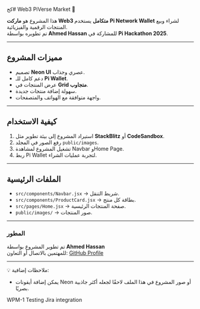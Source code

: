 كح# Web3 PiVerse Market 🌌

هذا المشروع هو **ماركت Web3 متكامل** يستخدم **Pi Network Wallet** لشراء وبيع المنتجات الرقمية والفيزيائية.  
تم تطويره بواسطة **Ahmed Hassan** للمشاركة في **Pi Hackathon 2025**.

---

## مميزات المشروع
- تصميم **Neon UI** عصري وجذاب.
- دعم كامل للـ **Pi Wallet**.
- عرض المنتجات في **Grid متجاوب**.
- سهولة إضافة منتجات جديدة.
- واجهة متوافقة مع الهواتف والمتصفحات.

---

## كيفية الاستخدام
1. استيراد المشروع إلى بيئة تطوير مثل **StackBlitz** أو **CodeSandbox**.
2. رفع الصور في المجلد `public/images`.
3. تشغيل المشروع لمشاهدة Navbar وHome Page.
4. ربط Pi Wallet لتجربة عمليات الشراء.

---

## الملفات الرئيسية
- `src/components/Navbar.jsx` → شريط التنقل.  
- `src/components/ProductCard.jsx` → بطاقة كل منتج.  
- `src/pages/Home.jsx` → صفحة المنتجات الرئيسية.  
- `public/images/` → صور المنتجات.  

---

### المطور
تم تطوير المشروع بواسطة **Ahmed Hassan**  
للمهتمين بالاتصال أو التعاون: [GitHub Profile](https://github.com/Ahmedalshref77)

---

💡 ملاحظات إضافية:
- يمكن إضافة أيقونات Neon أو صور المشروع في هذا الملف لاحقًا لجعله أكثر جاذبية بصريًا.

WPM-1 Testing Jira integration